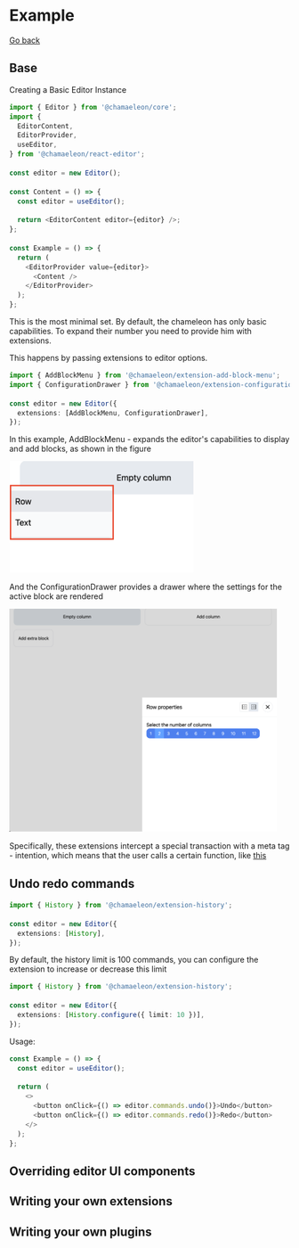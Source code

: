 # Example

[Go back](../../README.md#example)

## Base

Creating a Basic Editor Instance

```ts
import { Editor } from '@chamaeleon/core';
import {
  EditorContent,
  EditorProvider,
  useEditor,
} from '@chamaeleon/react-editor';

const editor = new Editor();

const Content = () => {
  const editor = useEditor();

  return <EditorContent editor={editor} />;
};

const Example = () => {
  return (
    <EditorProvider value={editor}>
      <Content />
    </EditorProvider>
  );
};
```

This is the most minimal set. By default, the chameleon has only basic capabilities. To expand their number you need to provide him with extensions.

This happens by passing extensions to editor options.

```ts
import { AddBlockMenu } from '@chamaeleon/extension-add-block-menu';
import { ConfigurationDrawer } from '@chamaeleon/extension-configuration-drawer';

const editor = new Editor({
  extensions: [AddBlockMenu, ConfigurationDrawer],
});
```

In this example, AddBlockMenu - expands the editor's capabilities to display and add blocks, as shown in the figure

<img alt="AddBlockMenu" src="./add-block-menu-demo.png" height="200">

And the ConfigurationDrawer provides a drawer where the settings for the active block are rendered

<img alt="ConfigurationDrawer" src="./configuration-drawer-demo.png" height="400">

Specifically, these extensions intercept a special transaction with a meta tag - intention, which means that the user calls a certain function, like [this](../../packages/extension-configuration-drawer/src/configuration-drawer.tsx#L56)

## Undo redo commands

```ts
import { History } from '@chamaeleon/extension-history';

const editor = new Editor({
  extensions: [History],
});
```

By default, the history limit is 100 commands, you can configure the extension to increase or decrease this limit

```ts
import { History } from '@chamaeleon/extension-history';

const editor = new Editor({
  extensions: [History.configure({ limit: 10 })],
});
```

Usage:

```ts
const Example = () => {
  const editor = useEditor();

  return (
    <>
      <button onClick={() => editor.commands.undo()}>Undo</button>
      <button onClick={() => editor.commands.redo()}>Redo</button>
    </>
  );
};
```

## Overriding editor UI components

## Writing your own extensions

## Writing your own plugins
